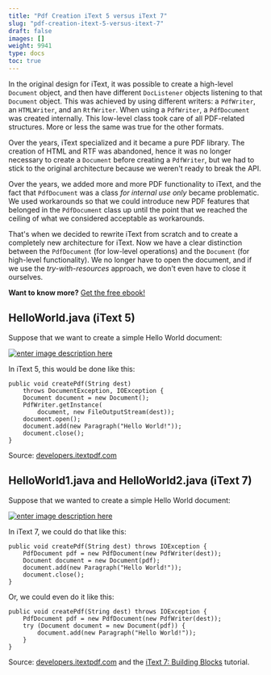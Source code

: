 ```yaml
---
title: "Pdf Creation iText 5 versus iText 7"
slug: "pdf-creation-itext-5-versus-itext-7"
draft: false
images: []
weight: 9941
type: docs
toc: true
---
```


In the original design for iText, it was possible to create a high-level `Document` object, and then have different `DocListener` objects listening to that `Document` object. This was achieved by using different writers: a `PdfWriter`, an `HTMLWriter`, and an `RtfWriter`. When using a `PdfWriter`, a `PdfDocument` was created internally. This low-level class took care of all PDF-related structures. More or less the same was true for the other formats.

Over the years, iText specialized and it became a pure PDF library. The creation of HTML and RTF was abandoned, hence it was no longer necessary to create a `Document` before creating a `PdfWriter`, but we had to stick to the original architecture because we weren't ready to break the API.

Over the years, we added more and more PDF functionality to iText, and the fact that `PdfDocument` was a class *for internal use only* became problematic. We used workarounds so that we could introduce new PDF features that belonged in the `PdfDocument` class up until the point that we reached the ceiling of what we considered acceptable as workarounds.

That's when we decided to rewrite iText from scratch and to create a completely new architecture for iText. Now we have a clear distinction between the `PdfDocument` (for low-level operations) and the `Document` (for high-level functionality). We no longer have to open the document, and if we use the *try-with-resources* approach, we don't even have to close it ourselves.

**Want to know more?** [Get the free ebook!](http://pages.itextpdf.com/iText-7-abc.html)

## HelloWorld.java (iText 5)
Suppose that we want to create a simple Hello World document:

[![enter image description here][1]][1]

In iText 5, this would be done like this:

    public void createPdf(String dest)
        throws DocumentException, IOException {
        Document document = new Document();
        PdfWriter.getInstance(
            document, new FileOutputStream(dest));
        document.open();
        document.add(new Paragraph("Hello World!"));
        document.close();
    }

Source: [developers.itextpdf.com](http://developers.itextpdf.com/content/itext-7-examples/itext-7-differences-itext-5/hello-world#2836-helloworld.java)

  [1]: http://i.stack.imgur.com/m7ImG.png

## HelloWorld1.java and HelloWorld2.java (iText 7)
Suppose that we wanted to create a simple Hello World document:

[![enter image description here][1]][1]

In iText 7, we could do that like this:

    public void createPdf(String dest) throws IOException {
        PdfDocument pdf = new PdfDocument(new PdfWriter(dest));
        Document document = new Document(pdf);
        document.add(new Paragraph("Hello World!"));
        document.close();
    }

Or, we could even do it like this:

    public void createPdf(String dest) throws IOException {
        PdfDocument pdf = new PdfDocument(new PdfWriter(dest));
        try (Document document = new Document(pdf)) {
            document.add(new Paragraph("Hello World!"));
        }
    }

Source: [developers.itextpdf.com](http://developers.itextpdf.com/content/itext-7-examples/itext-7-differences-itext-5/hello-world#2837-helloworld1.java) and the [iText 7: Building Blocks](http://pages.itextpdf.com/iText-7-abc.html) tutorial.


  [1]: http://i.stack.imgur.com/j4AzY.png

